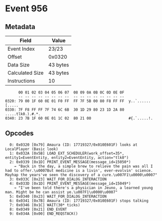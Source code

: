 # Event 956

## Metadata

| Field           | Value    |
|-----------------|----------|
| Event Index     | 23/23    |
| Offset          | 0x0320   |
| Data Size       | 43 bytes |
| Calculated Size | 43 bytes |
| Instructions    | 10       |

```
      00 01 02 03 04 05 06 07  08 09 0A 0B 0C 0D 0E 0F
      -- -- -- -- -- -- -- --  -- -- -- -- -- -- -- --
0320: 79 00 1F 60 0E 01 F0 FF  FF 7F 5B 00 80 F8 FF FF  y..`......[.....
0330: 7F F8 FF FF 7F 74 6C 6B  30 1D 29 80 23 1D 2A 80  .....tlk0.).#.*.
0340: 23 7B 1F 60 0E 01 1C 02  80 21 00                 #{.`.....!.     
```

## Opcodes

```
  0: 0x0320 [0x79] Amaura (ID: 17719327/0x010E601F) looks at LocalPlayer (Basic look)
  1: 0x032A [0x5B] LOAD_EXT_SCHEDULER(work_offset=35*, entity1=EventEntity, entity2=EventEntity, action="tlk0")
  2: 0x0339 [0x1D] PRINT_EVENT_MESSAGE(message_id=15050*)
    → "Back in the day, a simple brew to relieve the pain was all I had to offer.\u0007But medicine is a livin', ever-evolvin' science. Mayhap the years've seen the discovery of a cure.\u007F1\u0000\u0007"
  3: 0x033C [0x23] WAIT_FOR_DIALOG_INTERACTION
  4: 0x033D [0x1D] PRINT_EVENT_MESSAGE(message_id=15049*)
    → "I've been told there's a physician in Jeuno, a learned young man. Might be he can assist ye.\u007F1\u0000\u0007"
  5: 0x0340 [0x23] WAIT_FOR_DIALOG_INTERACTION
  6: 0x0341 [0x7B] Amaura (ID: 17719327/0x010E601F) stops talking
  7: 0x0346 [0x1C] WAIT(30* ticks)
  8: 0x0349 [0x21] END_EVENT
  9: 0x034A [0x00] END_REQSTACK()
```
